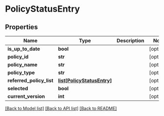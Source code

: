 # PolicyStatusEntry

## Properties
Name | Type | Description | Notes
------------ | ------------- | ------------- | -------------
**is_up_to_date** | **bool** |  | [optional] 
**policy_id** | **str** |  | [optional] 
**policy_name** | **str** |  | [optional] 
**policy_type** | **str** |  | [optional] 
**referred_policy_list** | [**list[PolicyStatusEntry]**](PolicyStatusEntry.md) |  | [optional] 
**selected** | **bool** |  | [optional] 
**current_version** | **int** |  | [optional] 

[[Back to Model list]](../README.md#documentation-for-models) [[Back to API list]](../README.md#documentation-for-api-endpoints) [[Back to README]](../README.md)


